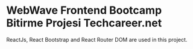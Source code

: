 # WebWave Frontend Bootcamp Bitirme Projesi Techcareer.net 

ReactJs, React Bootstrap and React Router DOM are used in this project.
